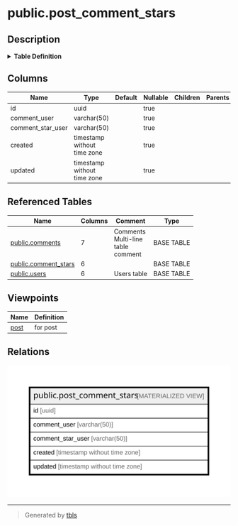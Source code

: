 # public.post_comment_stars

## Description

<details>
<summary><strong>Table Definition</strong></summary>

```sql
CREATE MATERIALIZED VIEW post_comment_stars AS (
 SELECT cs.id,
    cu.username AS comment_user,
    csu.username AS comment_star_user,
    cs.created,
    cs.updated
   FROM (((comments c
     LEFT JOIN comment_stars cs ON (((cs.comment_post_id = c.id) AND (cs.comment_user_id = c.user_id))))
     LEFT JOIN users cu ON ((cu.id = cs.comment_user_id)))
     LEFT JOIN users csu ON ((csu.id = cs.user_id)))
)
```

</details>

## Columns

| Name              | Type                        | Default | Nullable | Children | Parents | Comment |
| ----------------- | --------------------------- | ------- | -------- | -------- | ------- | ------- |
| id                | uuid                        |         | true     |          |         |         |
| comment_user      | varchar(50)                 |         | true     |          |         |         |
| comment_star_user | varchar(50)                 |         | true     |          |         |         |
| created           | timestamp without time zone |         | true     |          |         |         |
| updated           | timestamp without time zone |         | true     |          |         |         |

## Referenced Tables

| Name                                            | Columns | Comment                                          | Type       |
| ----------------------------------------------- | ------- | ------------------------------------------------ | ---------- |
| [public.comments](public.comments.md)           | 7       | Comments<br />Multi-line<br />table<br />comment | BASE TABLE |
| [public.comment_stars](public.comment_stars.md) | 6       |                                                  | BASE TABLE |
| [public.users](public.users.md)                 | 6       | Users table                                      | BASE TABLE |

## Viewpoints

| Name                   | Definition |
| ---------------------- | ---------- |
| [post](viewpoint-0.md) | for post   |

## Relations

![er](public.post_comment_stars.svg)

---

> Generated by [tbls](https://github.com/k1LoW/tbls)
